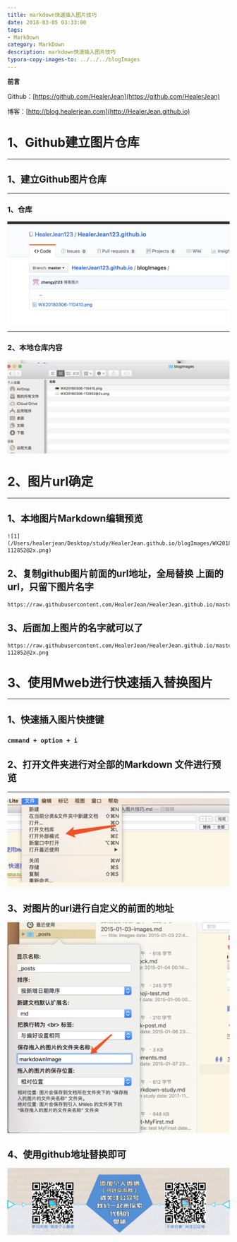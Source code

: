 ```yaml
---
title: markdown快速插入图片技巧
date: 2018-03-05 03:33:00
tags: 
- MarkDown
category: MarkDown
description: markdown快速插入图片技巧
typora-copy-images-to: ../../../blogImages
---
```


**前言**     

 Github：[https://github.com/HealerJean](https://github.com/HealerJean)         

 博客：[http://blog.healerjean.com](http://HealerJean.github.io)          



# 1、Github建立图片仓库

---

## 1、建立Github图片仓库

---

### 1、仓库

![1](https://raw.githubusercontent.com/HealerJean/HealerJean.github.io/master/blogImages/WX20180306-112852@2x.png)

---

### 2、本地仓库内容

![1](https://raw.githubusercontent.com/HealerJean/HealerJean.github.io/master/blogImages/WX20180306-113551@2x.png)

# 2、图片url确定

---

## 1、本地图片Markdown编辑预览

```
![1](/Users/healerjean/Desktop/study/HealerJean.github.io/blogImages/WX20180306-112852@2x.png)
```

## 2、复制github图片前面的url地址，全局替换 上面的url，只留下图片名字
```
https://raw.githubusercontent.com/HealerJean/HealerJean.github.io/master/blogImages/
```
## 3、后面加上图片的名字就可以了

```
https://raw.githubusercontent.com/HealerJean/HealerJean.github.io/master/blogImages/WX20180306-112852@2x.png
```

# 3、使用Mweb进行快速插入替换图片
-----
## 1、快速插入图片快捷键
### `cmmand + option + i`

## 2、打开文件夹进行对全部的Markdown 文件进行预览
----
![WX20180306-142950@2x](https://raw.githubusercontent.com/HealerJean/HealerJean.github.io/master/blogImages/WX20180306-142950@2x.png)



## 3、对图片的url进行自定义的前面的地址

![WX20180306-142602@2x](https://raw.githubusercontent.com/HealerJean/HealerJean.github.io/master/blogImages/WX20180306-142602@2x.png)

## 4、使用github地址替换即可







![ContactAuthor](https://raw.githubusercontent.com/HealerJean/HealerJean.github.io/master/assets/img/artical_bottom.jpg)



<!-- Gitalk 评论 start  -->

<link rel="stylesheet" href="https://unpkg.com/gitalk/dist/gitalk.css">
<script src="https://unpkg.com/gitalk@latest/dist/gitalk.min.js"></script> 
<div id="gitalk-container"></div>    
 <script type="text/javascript">
    var gitalk = new Gitalk({
		clientID: `d0dabbf6e5925b11ec9c`,
		clientSecret: `527c3d223d1e6608953e835b547061037d140355`,
		repo: `HealerJean.github.io`,
		owner: 'HealerJean',
		admin: ['HealerJean'],
		id: 'window.location.pathname',
      distractionFreeMode: true,
    });
    gitalk.render('gitalk-container');
</script> 

<!-- Gitalk end -->

